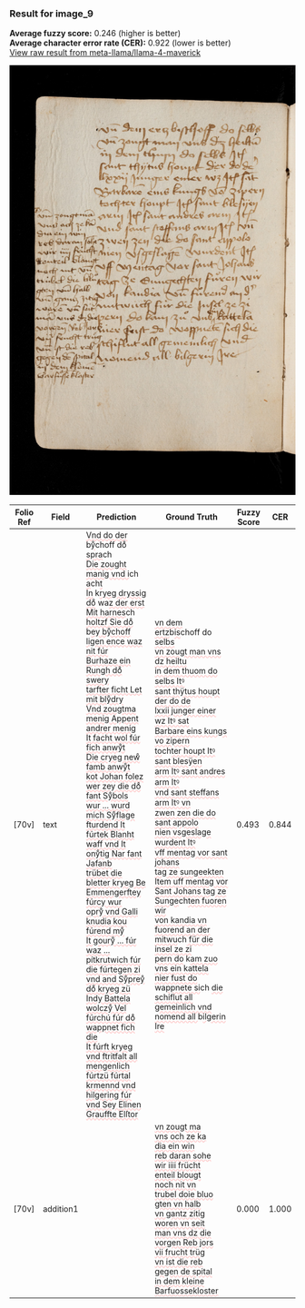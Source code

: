 ### Result for image_9
**Average fuzzy score:** 0.246 (higher is better)<br>**Average character error rate (CER):** 0.922 (lower is better)<br>[View raw result from meta-llama/llama-4-maverick](https://github.com/RISE-UNIBAS/humanities_data_benchmark/blob/main/results/2025-10-24/T0301/request_T0301_image_9.json)

<img src="https://github.com/RISE-UNIBAS/humanities_data_benchmark/blob/main/benchmarks/medieval_manuscripts/images/image_9.jpg?raw=true" alt="image_9" width="800px">

<style>
.diff { text-decoration: underline; text-decoration-color: #ffcccc; text-decoration-style: wavy; }
</style>

| Folio Ref | Field | Prediction | Ground Truth | Fuzzy Score | CER |
|-----------|-------|------------|--------------|-------------|-----|
| [70v] | text | <span class="diff">Vnd do der </span>b<span class="diff">yͦ</span>choff do<span class="diff">ͦ spra</span>ch<span class="diff"><br>Die zought manig vnd i</span>ch<span class="diff"> a</span>ch<span class="diff">t<br>In</span> k<span class="diff">ryeg dryssig doͦ</span> wa<span class="diff">z der erst<br>Mit harnes</span>ch <span class="diff">holtzf Sie doͦ<br></span>b<span class="diff">ey byͦchoff ligen ence waz nit fúr<br>Burhaze ein Rungh doͦ swery<br>tarfter ficht Let mit blyͦdry<br>Vnd zougtma menig Appent andrer menig<br>It facht wol fúr fich anwyͦt<br>Die cryeg newͦ famb anwyͦt<br>kot Johan folez wer zey die doͦ fant Syͦbols<br>wur ... wurd mich Syͦflage fturdend It<br>fúrtek Blanht<br>waff vnd It onyͦtig Nar fant Jafanb<br>trübet die bletter kryeg Be Emmengerftey fúrcy wur<br>opryͦ vnd Galli knudia kou fúrend myͦ<br>It gouryͦ ... fúr<br>waz ... pítkrutwich fúr die fúrtegen zi<br>vnd and Syͦpreyͦ doͦ kryeg zü Indy Battela<br>wolczyͦ Vel fúrchú fúr doͦ wappnet fich die<br>It fúrft kryeg vnd ftritfalt all mengenlich<br>fúrtzü fúrtal krmennd vnd hilgering fúr<br>vnd Sey Elinen<br>Grauffte Elſtor</span> | <span class="diff">vn dem ertz</span>b<span class="diff">is</span>choff do<span class="diff"> selbs<br> vn zougt man vns dz heiltu<br> in dem thuom do selbs Itꝰ<br> sant thÿtus houpt der do de<br> lxxii junger einer wz Itꝰ sat<br> Barbare eins kungs vo zipern<br> to</span>ch<span class="diff">ter houpt Itꝰ sant blesÿen<br> arm Itꝰ sant andres arm Itꝰ<br> vnd sant steffans arm Itꝰ vn<br> zwen zen die do sant appolo<br> nien vsgeslage wurdent Itꝰ<br> vff mentag vor sant johans<br> tag ze sungeekten Item uff mentag vor Sant Johans tag ze Sunge</span>ch<span class="diff">ten fuoren wir<br> von kandia vn fuorend an der<br> mitwu</span>ch<span class="diff"> für die insel ze zi<br> pern do</span> k<span class="diff">am zuo vns ein kattela<br> nier fust do</span> wa<span class="diff">ppnete si</span>ch <span class="diff">die<br> schiflut all gemeinlich vnd<br> nomend all </span>b<span class="diff">ilgerin Ire</span> | 0.493 | 0.844 |
| [70v] | addition1 |  | <span class="diff">vn zougt ma<br> vns och ze ka<br> dia ein win<br> reb daran sohe<br> wir iiii frücht<br> enteil blougt<br> noch nit vn<br> trubel doie bluo<br> gten vn halb<br> vn gantz zitig<br> woren vn seit<br> man vns dz die<br> vorgen Reb jors<br> vii frucht trüg<br> vn ist die reb<br> gegen de spital<br> in dem kleine<br> Barfuossekloster</span> | 0.000 | 1.000 |

